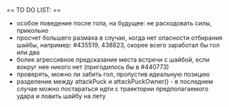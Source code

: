 == TO DO LIST: ==
 * особое поведение после гола, на будущее: не расходовать силы, прикольно
 * просчет большего размаха в случае, когда нет опасности отбирания шайбы, например: #435519, 438823, скорее всего заработал бы гол или два
 * более агрессивное предсказание места встречи с шайбой, если вокруг нее никого нет (пригодилось бы в #440773)
 * проверять, можно ли забить гол, пропустив идеальную позицию
 * разделение между attackPuck и attackPuckOwner() - в последнем случае можно постараться идти с траектории предполагаемого удара и ловить шайбу на лету
 
